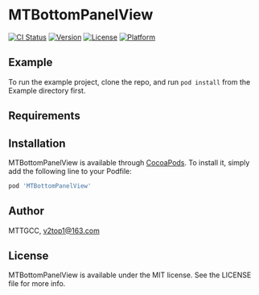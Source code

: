 # MTBottomPanelView

[![CI Status](https://img.shields.io/travis/MTTGCC/MTBottomPanelView.svg?style=flat)](https://travis-ci.org/MTTGCC/MTBottomPanelView)
[![Version](https://img.shields.io/cocoapods/v/MTBottomPanelView.svg?style=flat)](https://cocoapods.org/pods/MTBottomPanelView)
[![License](https://img.shields.io/cocoapods/l/MTBottomPanelView.svg?style=flat)](https://cocoapods.org/pods/MTBottomPanelView)
[![Platform](https://img.shields.io/cocoapods/p/MTBottomPanelView.svg?style=flat)](https://cocoapods.org/pods/MTBottomPanelView)

## Example

To run the example project, clone the repo, and run `pod install` from the Example directory first.

## Requirements

## Installation

MTBottomPanelView is available through [CocoaPods](https://cocoapods.org). To install
it, simply add the following line to your Podfile:

```ruby
pod 'MTBottomPanelView'
```

## Author

MTTGCC, v2top1@163.com

## License

MTBottomPanelView is available under the MIT license. See the LICENSE file for more info.
